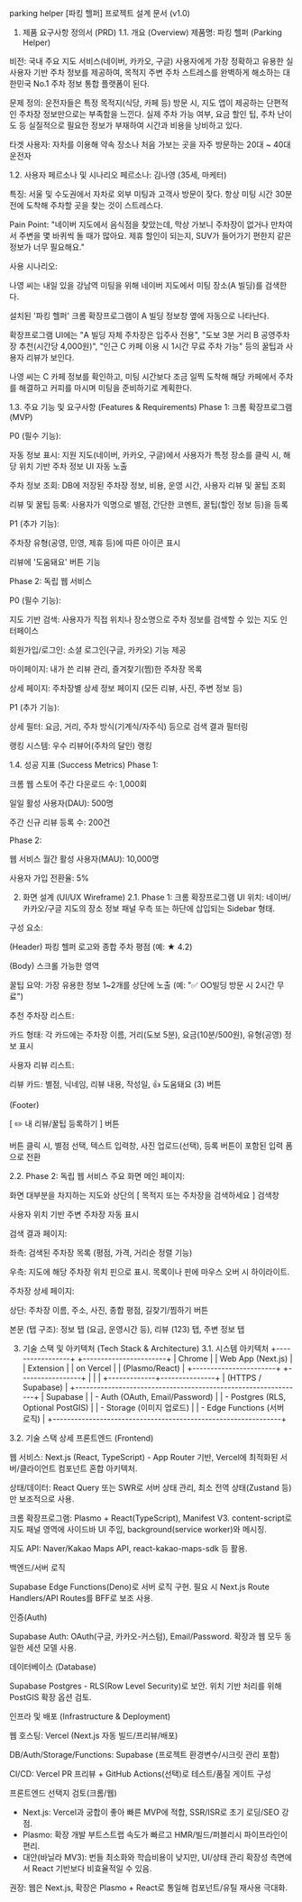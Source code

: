 parking helper
[파킹 헬퍼] 프로젝트 설계 문서 (v1.0)
1. 제품 요구사항 정의서 (PRD)
1.1. 개요 (Overview)
제품명: 파킹 헬퍼 (Parking Helper)

비전: 국내 주요 지도 서비스(네이버, 카카오, 구글) 사용자에게 가장 정확하고 유용한 실사용자 기반 주차 정보를 제공하여, 목적지 주변 주차 스트레스를 완벽하게 해소하는 대한민국 No.1 주차 정보 통합 플랫폼이 된다.

문제 정의: 운전자들은 특정 목적지(식당, 카페 등) 방문 시, 지도 앱이 제공하는 단편적인 주차장 정보만으로는 부족함을 느낀다. 실제 주차 가능 여부, 요금 할인 팁, 주차 난이도 등 실질적으로 필요한 정보가 부재하여 시간과 비용을 낭비하고 있다.

타겟 사용자: 자차를 이용해 약속 장소나 처음 가보는 곳을 자주 방문하는 20대 ~ 40대 운전자

1.2. 사용자 페르소나 및 시나리오
페르소나: 김나영 (35세, 마케터)

특징: 서울 및 수도권에서 자차로 외부 미팅과 고객사 방문이 잦다. 항상 미팅 시간 30분 전에 도착해 주차할 곳을 찾는 것이 스트레스다.

Pain Point: "네이버 지도에서 음식점을 찾았는데, 막상 가보니 주차장이 없거나 만차여서 주변을 몇 바퀴씩 돌 때가 많아요. 제휴 할인이 되는지, SUV가 들어가기 편한지 같은 정보가 너무 필요해요."

사용 시나리오:

나영 씨는 내일 있을 강남역 미팅을 위해 네이버 지도에서 미팅 장소(A 빌딩)를 검색한다.

설치된 '파킹 헬퍼' 크롬 확장프로그램이 A 빌딩 정보창 옆에 자동으로 나타난다.

확장프로그램 UI에는 "A 빌딩 자체 주차장은 입주사 전용", "도보 3분 거리 B 공영주차장 추천(시간당 4,000원)", "인근 C 카페 이용 시 1시간 무료 주차 가능" 등의 꿀팁과 사용자 리뷰가 보인다.

나영 씨는 C 카페 정보를 확인하고, 미팅 시간보다 조금 일찍 도착해 해당 카페에서 주차를 해결하고 커피를 마시며 미팅을 준비하기로 계획한다.

1.3. 주요 기능 및 요구사항 (Features & Requirements)
Phase 1: 크롬 확장프로그램 (MVP)

P0 (필수 기능):

자동 정보 표시: 지원 지도(네이버, 카카오, 구글)에서 사용자가 특정 장소를 클릭 시, 해당 위치 기반 주차 정보 UI 자동 노출

주차 정보 조회: DB에 저장된 주차장 정보, 비용, 운영 시간, 사용자 리뷰 및 꿀팁 조회

리뷰 및 꿀팁 등록: 사용자가 익명으로 별점, 간단한 코멘트, 꿀팁(할인 정보 등)을 등록

P1 (추가 기능):

주차장 유형(공영, 민영, 제휴 등)에 따른 아이콘 표시

리뷰에 '도움돼요' 버튼 기능

Phase 2: 독립 웹 서비스

P0 (필수 기능):

지도 기반 검색: 사용자가 직접 위치나 장소명으로 주차 정보를 검색할 수 있는 지도 인터페이스

회원가입/로그인: 소셜 로그인(구글, 카카오) 기능 제공

마이페이지: 내가 쓴 리뷰 관리, 즐겨찾기(찜)한 주차장 목록

상세 페이지: 주차장별 상세 정보 페이지 (모든 리뷰, 사진, 주변 정보 등)

P1 (추가 기능):

상세 필터: 요금, 거리, 주차 방식(기계식/자주식) 등으로 검색 결과 필터링

랭킹 시스템: 우수 리뷰어(주차의 달인) 랭킹

1.4. 성공 지표 (Success Metrics)
Phase 1:

크롬 웹 스토어 주간 다운로드 수: 1,000회

일일 활성 사용자(DAU): 500명

주간 신규 리뷰 등록 수: 200건

Phase 2:

웹 서비스 월간 활성 사용자(MAU): 10,000명

사용자 가입 전환율: 5%

2. 화면 설계 (UI/UX Wireframe)
2.1. Phase 1: 크롬 확장프로그램 UI
위치: 네이버/카카오/구글 지도의 장소 정보 패널 우측 또는 하단에 삽입되는 Sidebar 형태.

구성 요소:

(Header) 파킹 헬퍼 로고와 종합 주차 평점 (예: ★ 4.2)

(Body) 스크롤 가능한 영역

꿀팁 요약: 가장 유용한 정보 1~2개를 상단에 노출 (예: "✅ OO빌딩 방문 시 2시간 무료")

추천 주차장 리스트:

카드 형태: 각 카드에는 주차장 이름, 거리(도보 5분), 요금(10분/500원), 유형(공영) 정보 표시

사용자 리뷰 리스트:

리뷰 카드: 별점, 닉네임, 리뷰 내용, 작성일, 👍 도움돼요 (3) 버튼

(Footer)

[ ✏️ 내 리뷰/꿀팁 등록하기 ] 버튼

버튼 클릭 시, 별점 선택, 텍스트 입력창, 사진 업로드(선택), 등록 버튼이 포함된 입력 폼으로 전환

2.2. Phase 2: 독립 웹 서비스 주요 화면
메인 페이지:

화면 대부분을 차지하는 지도와 상단의 [ 목적지 또는 주차장을 검색하세요 ] 검색창

사용자 위치 기반 주변 주차장 자동 표시

검색 결과 페이지:

좌측: 검색된 주차장 목록 (평점, 가격, 거리순 정렬 기능)

우측: 지도에 해당 주차장 위치 핀으로 표시. 목록이나 핀에 마우스 오버 시 하이라이트.

주차장 상세 페이지:

상단: 주차장 이름, 주소, 사진, 종합 평점, 길찾기/찜하기 버튼

본문 (탭 구조): 정보 탭 (요금, 운영시간 등), 리뷰 (123) 탭, 주변 정보 탭

3. 기술 스택 및 아키텍처 (Tech Stack & Architecture)
3.1. 시스템 아키텍처
 +-----------------+        +-----------------------+
 |  Chrome         |        |  Web App (Next.js)    |
 |  Extension      |        |  on Vercel            |
 |  (Plasmo/React) |        +-----------------------+
 +-----------------+                    |
          |                             |
          +-------------+---------------+
                        |
                (HTTPS / Supabase)
                        |
 +---------------------------------------------------------------+
 |  Supabase                                                   |
 |  - Auth (OAuth, Email/Password)                              |
 |  - Postgres (RLS, Optional PostGIS)                          |
 |  - Storage (이미지 업로드)                                    |
 |  - Edge Functions (서버 로직)                                 |
 +---------------------------------------------------------------+

3.2. 기술 스택 상세
프론트엔드 (Frontend)

웹 서비스: Next.js (React, TypeScript) - App Router 기반, Vercel에 최적화된 서버/클라이언트 컴포넌트 혼합 아키텍처.

상태/데이터: React Query 또는 SWR로 서버 상태 관리, 최소 전역 상태(Zustand 등)만 보조적으로 사용.

크롬 확장프로그램: Plasmo + React(TypeScript), Manifest V3. content-script로 지도 패널 영역에 사이드바 UI 주입, background(service worker)와 메시징.

지도 API: Naver/Kakao Maps API, react-kakao-maps-sdk 등 활용.

백엔드/서버 로직

Supabase Edge Functions(Deno)로 서버 로직 구현. 필요 시 Next.js Route Handlers/API Routes를 BFF로 보조 사용.

인증(Auth)

Supabase Auth: OAuth(구글, 카카오-커스텀), Email/Password. 확장과 웹 모두 동일한 세션 모델 사용.

데이터베이스 (Database)

Supabase Postgres - RLS(Row Level Security)로 보안. 위치 기반 처리를 위해 PostGIS 확장 옵션 검토.

인프라 및 배포 (Infrastructure & Deployment)

웹 호스팅: Vercel (Next.js 자동 빌드/프리뷰/배포)

DB/Auth/Storage/Functions: Supabase (프로젝트 환경변수/시크릿 관리 포함)

CI/CD: Vercel PR 프리뷰 + GitHub Actions(선택)로 테스트/품질 게이트 구성

프론트엔드 선택지 검토(크롬/웹)

- Next.js: Vercel과 궁합이 좋아 빠른 MVP에 적합, SSR/ISR로 초기 로딩/SEO 강점.
- Plasmo: 확장 개발 부트스트랩 속도가 빠르고 HMR/빌드/퍼블리시 파이프라인이 편리.
- 대안(바닐라 MV3): 번들 최소화와 학습비용이 낮지만, UI/상태 관리 확장성 측면에서 React 기반보다 비효율적일 수 있음.

권장: 웹은 Next.js, 확장은 Plasmo + React로 통일해 컴포넌트/유틸 재사용 극대화.